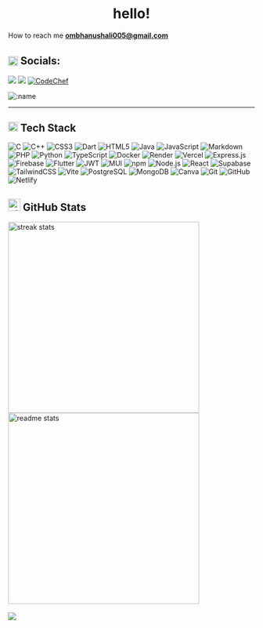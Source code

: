 <h1 align="center">hello!</h1>

How to reach me **ombhanushali005@gmail.com**
<h2 align="start">
  <img src="https://res.cloudinary.com/dnwymqpt8/image/upload/v1752070823/globe-1992-128-unscreen_hqp1m9.gif" width="20" style="vertical-align: middle;"> <span style="vertical-align: middle;">Socials:</span>
</h2>

<a href="https://www.linkedin.com/in/ombhanushaliii/" target="_blank"><img src="https://img.shields.io/badge/LinkedIn-0077B5?style=for-the-badge&logo=linkedin&logoColor=white"></a>
<a href="mailto:ombhanushali@hotmail.com" target="_blank"><img src="https://img.shields.io/badge/Gmail-D14836?style=for-the-badge&logo=gmail&logoColor=white"></a>
<a href="https://www.codechef.com/"> <img src="https://img.shields.io/badge/CodeChef-%23964B00.svg?style=for-the-badge&logo=CodeChef&logoColor=white" alt="CodeChef"> </a>

![:name](https://count.getloli.com/@ombhanushaliii?name=ombhanushaliii&theme=sketch-1&padding=6&offset=-4&align=top&scale=0.6&pixelated=0&darkmode=auto)
<hr>

<h2 align="start">
  <img src="https://media2.giphy.com/media/QssGEmpkyEOhBCb7e1/giphy.gif?cid=ecf05e47a0n3gi1bfqntqmob8g9aid1oyj2wr3ds3mg700bl&rid=giphy.gif" width="20"> Tech Stack
</h2>

![C](https://img.shields.io/badge/C-00599C?style=for-the-badge&logo=c&color=black)
![C++](https://img.shields.io/badge/C++-00599C?style=for-the-badge&logo=c%2b%2b&color=black)
![CSS3](https://img.shields.io/badge/CSS3-1572B6?style=for-the-badge&logo=css3&color=black)
![Dart](https://img.shields.io/badge/Dart-0175C2?style=for-the-badge&logo=dart&color=black)
![HTML5](https://img.shields.io/badge/HTML5-E34F26?style=for-the-badge&logo=html5&color=black)
![Java](https://img.shields.io/badge/Java-ED8B00?style=for-the-badge&logo=openjdk&color=black)
![JavaScript](https://img.shields.io/badge/JavaScript-F7DF1E?style=for-the-badge&logo=javascript&color=black)
![Markdown](https://img.shields.io/badge/Markdown-000000?style=for-the-badge&logo=markdown&color=black)
![PHP](https://img.shields.io/badge/PHP-777BB4?style=for-the-badge&logo=php&color=black)
![Python](https://img.shields.io/badge/Python-3776AB?style=for-the-badge&logo=python&color=black)
![TypeScript](https://img.shields.io/badge/TypeScript-3178C6?style=for-the-badge&logo=typescript&color=black)
![Docker](https://img.shields.io/badge/Docker-2496ED?style=for-the-badge&logo=docker&color=black)
![Render](https://img.shields.io/badge/Render-46E3B7?style=for-the-badge&logo=render&color=black)
![Vercel](https://img.shields.io/badge/Vercel-000000?style=for-the-badge&logo=vercel&color=black)
![Express.js](https://img.shields.io/badge/Express.js-000000?style=for-the-badge&logo=express&color=black)
![Firebase](https://img.shields.io/badge/Firebase-FFCA28?style=for-the-badge&logo=firebase&color=black)
![Flutter](https://img.shields.io/badge/Flutter-02569B?style=for-the-badge&logo=flutter&color=black)
![JWT](https://img.shields.io/badge/JWT-000000?style=for-the-badge&logo=jsonwebtokens&color=black)
![MUI](https://img.shields.io/badge/MUI-007FFF?style=for-the-badge&logo=mui&color=black)
![npm](https://img.shields.io/badge/NPM-CB3837?style=for-the-badge&logo=npm&color=black)
![Node.js](https://img.shields.io/badge/Node.js-339933?style=for-the-badge&logo=node.js&color=black)
![React](https://img.shields.io/badge/React-20232A?style=for-the-badge&logo=react&logoColor=61DAFB&color=black)
![Supabase](https://img.shields.io/badge/Supabase-3ECF8E?style=for-the-badge&logo=supabase&color=black)
![TailwindCSS](https://img.shields.io/badge/TailwindCSS-06B6D4?style=for-the-badge&logo=tailwindcss&color=black)
![Vite](https://img.shields.io/badge/Vite-646CFF?style=for-the-badge&logo=vite&color=black)
![PostgreSQL](https://img.shields.io/badge/PostgreSQL-4169E1?style=for-the-badge&logo=postgresql&color=black)
![MongoDB](https://img.shields.io/badge/MongoDB-47A248?style=for-the-badge&logo=mongodb&color=black) 
![Canva](https://img.shields.io/badge/Canva-00C4CC?style=for-the-badge&logo=canva&color=black)
![Git](https://img.shields.io/badge/Git-F05032?style=for-the-badge&logo=git&color=black)
![GitHub](https://img.shields.io/badge/GitHub-181717?style=for-the-badge&logo=github&color=black)
![Netlify](https://img.shields.io/badge/Netlify-00C7B7?style=for-the-badge&logo=netlify&color=black)



<h2 align="start">
    <img src="https://media.giphy.com/media/v1.Y2lkPWVjZjA1ZTQ3aHozaDluOTZmY2k0dTZ6NG43NWE3bDRidTg1Nm51aXF3emw5ZXJ4MiZlcD12MV9zdGlja2Vyc19zZWFyY2gmY3Q9cw/cj87CxfRtrUifF3Ryk/giphy.gif" alt="stats_animation" width="25" alt="GitHub Stats">
  GitHub Stats
</h2>
<div>
  <img width=390 src="https://github-readme-streak-stats-salesp07.vercel.app/?user=ombhanushaliii&count_private=true&theme=react&border_radius=10" alt="streak stats"/>
  <br/>
  <img width=390 src="https://github-readme-stats-salesp07.vercel.app/api?username=ombhanushaliii&count_private=true&show_icons=true&theme=react&rank_icon=github&border_radius=10" alt="readme stats" />
  <br/>
</div>
<br/>
<img src="https://readme-typing-svg.herokuapp.com?size=30&lines=Touch+some+grass." />
